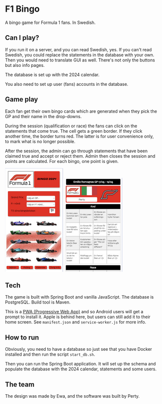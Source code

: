 # F1 Bingo
A bingo game for Formula 1 fans. In Swedish.

## Can I play?

If you run it on a server, and you can read Swedish, yes. If you can't read Swedish, you could replace the statements in the database with your own. Then you would need to translate GUI as well. There's not only the buttons but also info pages.

The database is set up with the 2024 calendar.


You also need to set up user (fans) accounts in the database.

## Game play

Each fan get their own bingo cards which are generated when they pick the GP and their name in the drop-downs. 

During the session (qualification or race) the fans can click on the statements that come true. The cell gets a green border. If they click another time, the border turns red. The latter is for user convenience only, to mark what is no longer possible.

After the session, the admin can go through statements that have been claimed true and accept or reject them. Admin then closes the session and points are calculated. For each bingo, one point is given. 

![screenshot.jpg](src%2Fmain%2Fresources%2Fstatic%2Fimages%2Fscreenshot.jpg)
![screenshot2.jpg](src%2Fmain%2Fresources%2Fstatic%2Fimages%2Fscreenshot2.jpg)

## Tech

The game is built with Spring Boot and vanilla JavaScript. The database is PostgreSQL. Build tool is Maven.

This is a [PWA (Progressive Web App)](https://developer.mozilla.org/en-US/docs/Web/Progressive_web_apps) and so Android users will get a prompt to install it. Apple is behind here, but users can still add it to their home screen. See `manifest.json` and `service-worker.js` for more info.

## How to run

Obviously, you need to have a database so just see that you have Docker installed and then run the script `start_db.sh`.

Then you can run the Spring Boot application. It will set up the schema and populate the database with the 2024 calendar, statements and some users.

## The team

The design was made by Ewa, and the software was built by Perty.
